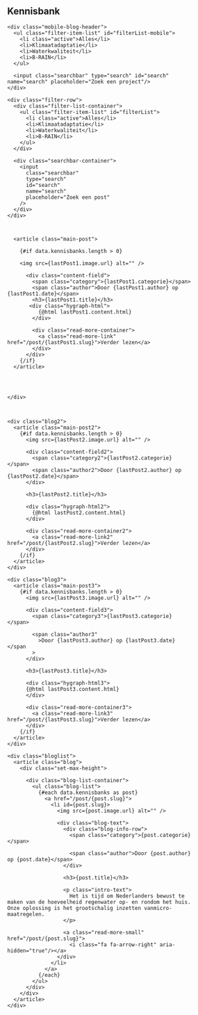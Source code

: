 <script>
  export let data;

  console.log(data);

  // Get the last post from the array

  let lastPost1 = data.kennisbanks[data.kennisbanks.length - 1];
  let lastPost2 = data.kennisbanks[data.kennisbanks.length - 2];
  let lastPost3 = data.kennisbanks[data.kennisbanks.length - 3];

  import { onMount } from "svelte";

  onMount(() => {
    // Add a click event listener to the list items to toggle the "active" class

    var listItems = document.querySelectorAll("#filterList li");

    listItems.forEach(function (item) {
      item.addEventListener("click", function () {
        // Remove the "active" class from all list items

        listItems.forEach(function (li) {
          li.classList.remove("active");
        });

        // Add the "active" class to the clicked list item

        this.classList.add("active");
      });
    });
  });
</script>

<section>
  <div class="filter-container">
    <h2 id="kennisbank">Kennisbank</h2>

    <div class="mobile-blog-header">
      <ul class="filter-item-list" id="filterList-mobile">
        <li class="active">Alles</li>
        <li>Klimaatadaptatie</li>
        <li>Waterkwaliteit</li>
        <li>B-RAIN</li>
      </ul>

      <input class="searchbar" type="search" id="search" name="search" placeholder="Zoek een project"/>
    </div>

    <div class="filter-row">
      <div class="filter-list-container">
        <ul class="filter-item-list" id="filterList">
          <li class="active">Alles</li>
          <li>Klimaatadaptatie</li>
          <li>Waterkwaliteit</li>
          <li>B-RAIN</li>
        </ul>
      </div>

      <div class="searchbar-container">
        <input
          class="searchbar"
          type="search"
          id="search"
          name="search"
          placeholder="Zoek een post"
        />
      </div>
    </div>

  </div>

  <div class="blog-view-container">
    <div class="latest">

      <article class="main-post">

        {#if data.kennisbanks.length > 0}

        <img src={lastPost1.image.url} alt="" />

          <div class="content-field">
            <span class="category">{lastPost1.categorie}</span>
            <span class="author">Door {lastPost1.author} op {lastPost1.date}</span>
            <h3>{lastPost1.title}</h3>
           <div class="hygraph-html">
              {@html lastPost1.content.html}
            </div>

            <div class="read-more-container">
              <a class="read-more-link" href="/post/{lastPost1.slug}">Verder lezen</a>
            </div>
          </div>
        {/if}
      </article>




    </div>



    <div class="blog2">
      <article class="main-post2">
        {#if data.kennisbanks.length > 0}
          <img src={lastPost2.image.url} alt="" />

          <div class="content-field2">
            <span class="category2">{lastPost2.categorie}</span>
            <span class="author2">Door {lastPost2.author} op {lastPost2.date}</span>
          </div>

          <h3>{lastPost2.title}</h3>

          <div class="hygraph-html2">
            {@html lastPost2.content.html}
          </div>

          <div class="read-more-container2">
            <a class="read-more-link2" href="/post/{lastPost2.slug}">Verder lezen</a>
          </div>
        {/if}
      </article>
    </div>

    <div class="blog3">
      <article class="main-post3">
        {#if data.kennisbanks.length > 0}
          <img src={lastPost3.image.url} alt="" />

          <div class="content-field3">
            <span class="category3">{lastPost3.categorie}</span>

            <span class="author3"
              >Door {lastPost3.author} op {lastPost3.date}</span
            >
          </div>

          <h3>{lastPost3.title}</h3>

          <div class="hygraph-html3">
          {@html lastPost3.content.html}
          </div>

          <div class="read-more-container3">
            <a class="read-more-link3" href="/post/{lastPost3.slug}">Verder lezen</a>
          </div>
        {/if}
      </article>
    </div>

    <div class="bloglist">
      <article class="blog">
        <div class="set-max-height">

          <div class="blog-list-container">
            <ul class="blog-list">
              {#each data.kennisbanks as post}
                <a href="/post/{post.slug}">
                  <li id={post.slug}>
                    <img src={post.image.url} alt="" />

                    <div class="blog-text">
                      <div class="blog-info-row">
                        <span class="category">{post.categorie}</span>

                        <span class="author">Door {post.author} op {post.date}</span>
                      </div>

                      <h3>{post.title}</h3>

                      <p class="intro-text">
                        Het is tijd om Nederlanders bewust te maken van de hoeveelheid regenwater op- en rondom het huis. Onze oplossing is het grootschalig inzetten vanmicro-maatregelen.
                      </p>

                      <a class="read-more-small" href="/post/{post.slug}">
                        <i class="fa fa-arrow-right" aria-hidden="true"/></a>
                    </div>
                  </li>
                </a>
              {/each}
            </ul>
          </div>
        </div>
      </article>
    </div>

  </div>
</section>

<style>
  /* Styling main elements */

  h2 {
    padding-top: 6rem;
    color: var(--spat);
  }

  section {
    margin-top: 5rem;
    height: 100%;
    padding-bottom: 5rem;
    background: var(--lg-bg);
  }

  .mobile-blog-header {
    display: none;
  }

  .intro-text {
    display: none;
  }

  a {
    text-decoration: none;
  }

  .blog-view-container {
    display: grid;
    padding: 0.7rem 2.5rem;
    grid-template-columns: 0.9fr 0.9fr 1fr;
    grid-template-rows: 0.1fr 1fr;
    gap: 2rem;
    row-gap: 1rem;
    grid-template-areas:
      "latest latest bloglist"
      "blog2 blog3 bloglist";
  }

  .latest {
    grid-area: latest;
  }

  .blog2 {
    background-color: #ffffff;
    height: 25rem;
    box-shadow: rgba(0, 0, 0, 0.14) 0px 3px 8px;
    border-radius: 0.5rem;
    cursor: pointer;
    grid-area: blog2;
  }

  .blog3 {
    height: 25rem;
    background-color: #ffffff;
    box-shadow: rgba(0, 0, 0, 0.14) 0px 3px 8px;
    border-radius: 0.5rem;
    cursor: pointer;
    grid-area: blog3;
  }

  .bloglist {
    grid-area: bloglist;
  }

  .blog {
    width: 100%;
    display: flex;
    flex-direction: column;
    height: 85vh;
    gap: 1rem;
  }

  .filter-container {
    gap: 1rem;
    padding: 0rem 2.7rem 0rem 2.5rem;
  }

  .hygraph-html {
    max-width: 29rem;
    overflow: hidden;
    text-overflow: ellipsis;
    display: -webkit-box;
    -webkit-line-clamp: 5; /* number of lines to show */
    line-clamp: 5;
    -webkit-box-orient: vertical;
  }

  .hygraph-html2 {
    max-width: 25rem;
    overflow: hidden;
    text-overflow: ellipsis;
    display: -webkit-box;
    -webkit-line-clamp: 4; /* number of lines to show */
    line-clamp: 4;
    -webkit-box-orient: vertical;
    padding-left: 1.5rem;
  }

  .hygraph-html3 {
    max-width: 25rem;
    overflow: hidden;
    text-overflow: ellipsis;
    display: -webkit-box;
    -webkit-line-clamp: 4; /* number of lines to show */
    line-clamp: 4;
    -webkit-box-orient: vertical;
    padding-left: 1.5rem;
  }

  .content-field2,
  .content-field3 {
    display: flex;
    justify-content: space-between;
    padding-left: 1.5rem;
    padding-top: 1rem;
    padding-right: 1.5rem;
    padding-bottom: 1rem;
    color: #2b3f5a;
  }

  /* Styling of filter options */

  .filter-row {
    display: flex;
    align-items: center;
    width: 100%;
    justify-content: space-between;
  }

  .filter-item-list {
    list-style: none;
    padding: 0;
    display: flex;
    justify-content: space-between;
    align-items: center;
    margin: 2rem 0rem 1rem 0rem;
    color: #2b3f5a;
  }

  .filter-item-list li {
    margin-right: 1.5rem;
    padding: 0.2rem 0.6rem;
    cursor: pointer;
    font-size: 0.8rem;
    -webkit-user-select: none; /* Safari */
    -ms-user-select: none; /* IE 10 and IE 11 */
    user-select: none; /* Standard syntax */
  }

  .active {
    background-color: #4ecd5d;
    color: #ffffff;
    border-radius: 0.5rem;
  }

  .searchbar-container {
    margin: 1rem 0rem 1rem 0rem;
  }

  .searchbar {
    width: 30.2rem;
    padding: 0.5rem 0.6rem;
    border-radius: 0.5rem;
    border: none;
    box-shadow: rgba(0, 0, 0, 0.14) 0px 3px 8px;
  }

  .searchbar::placeholder {
    color: #b7b7b7;
  }

  /* Styling of project list */

  .blog-list-container {
    height: 80vh;
    overflow-y: scroll;
  }

  .blog-list-container::-webkit-scrollbar {
    display: none;
  }

  .blog-list {
    list-style: none;
    padding: 0;
    height: 100vh;
    width: 100%;
  }

  .blog-list li {
    background-color: #ffffff;
    box-shadow: rgba(0, 0, 0, 0.14) 0px 3px 8px;
    border-radius: 0.5rem;
    cursor: pointer;
    display: flex;
    margin-bottom: 1rem;
    height: 8rem;
    width: 99%;
  }

  .blog-info-row {
    display: flex;
    justify-content: space-between;
    align-items: center;
    gap: 3rem;
  }


  .author {
    position: absolute;
    font-size: 0.6rem !important;
    padding-top: 0.2rem;
    right: 1.5rem;
  }

  .author2,
  .author3 {
    font-size: 0.7rem !important;
    padding-top: 0.2rem;
  }

  .blog-list img {
    width: 10rem;
    height: auto;
    object-fit: cover;
    padding: 0;
    margin: 0;
    border-radius: 0.5rem 0rem 0rem 0.5rem;
  }

  .blog-list .blog-text {
    padding: 1rem 1rem;
    position: relative;
  }

  .blog-list span {
    color: #2b3f5a;
    font-size: 0.8rem;
    margin-bottom: 0.5rem;
  }

  .blog-list h3 {
    color: #7faec5;
    margin-bottom: 0.5rem;
  }

  .main-post {
    width: 100%;
    height: 17rem;
    display: flex;
    box-shadow: rgba(0, 0, 0, 0.14) 0px 3px 8px;
    border-radius: 0.5rem;
    background-color: #ffffff;
    position: relative;
    overflow: hidden;
  }

  .main-post img {
    width: 20rem;
    object-fit: cover;
    border-radius: 0.5rem 0rem 0rem 0.5rem;
  }

  .main-post .content-field {
    max-width: 35rem;
    padding: 1.5rem;
  }

  .main-post span {
    color: #2b3f5a;
    font-size: 0.9rem;
  }

  .main-post h3 {
    color: #7faec5;
    margin-bottom: 0.5rem;
    margin-top: 1rem;
  }

  .main-post2 h3,
  .main-post3 h3 {
    padding-left: 1.5rem;
    color: #7faec5;
    margin-bottom: 0.5rem;
    font-size: 1rem;
  }

  .main-post2 img,
  .main-post3 img {
    width: 100%;
    height: 10rem;
    object-fit: cover;
    border-radius: 0.5rem 0.5rem 0rem 0rem;
  }

  .main-post2,
  .main-post3 {
    overflow: hidden;
  }

  .read-more-container {
    margin-top: 1.8rem;
  }

  .read-more-container2,
  .read-more-container3 {
    height: 5rem;
    margin-top: 1.5rem;
    margin-left: 1.5rem;
  }

  .read-more-link {
    width: 6.5rem;
    bottom: 1rem;
    /* padding: 0.4rem 0.6rem; */
    cursor: pointer;
    font-size: 0.9rem;
    /* background-color: #4ecd5d; */
    color: #4ecd5d;
    border-radius: 0.5rem;
  }

  .read-more-link2,
  .read-more-link3 {
    /* background-color: #4ecd5d; */
    color: #4ecd5d;
    border-radius: 0.5rem;
    /* padding: 0.4rem 0.6rem; */
    width: 6.5rem;
    font-size: 0.9rem;
  }

  .read-more-small i {
    position: absolute;
    right: 1.5rem;
    bottom: 1rem;
    /* padding: 0.6rem 1.2rem; */
    color: #73ca6a;
    transition: 0.2s;
  }

  .read-more-small:hover i {
    transform: translateX(0.5rem);
  }

  #map {
    height: 85vh;
    pointer-events: none;
  }

  /* Mobiele weergaven */

  @media only screen and (max-width: 1100px) {
    .blog {
      width: 100%;
    }

    .blog-view-container {
      display: block;
    }

    .blog2,
    .blog3 {
      display: none;
    }

    .main-post {
      display: none;
    }

    .filter-row {
      display: none;
    }

    .filter-item-list {
      display: flex;
      flex-wrap: wrap;
      row-gap: 0.5rem;
    }

    .mobile-blog-header {
      display: flex;
      flex-wrap: wrap;
      justify-content: space-between;
      margin-bottom: 1rem;
    }

    .blog-list li {
      display: flex;
      flex-direction: column;
      height: 23rem;
    }

    .blog-list img {
      width: 100%;
      height: 8rem;
      border-radius: 0.5rem 0.5rem 0rem 0rem;
    }

    .intro-text {
      display: block;
    }

    .mobile-blog-header li {
      display: flex;
      flex-wrap: wrap;
      justify-content: space-between;
      margin-right: 0.1rem;
      font-size: 0.7rem;
    }
  }
</style>
